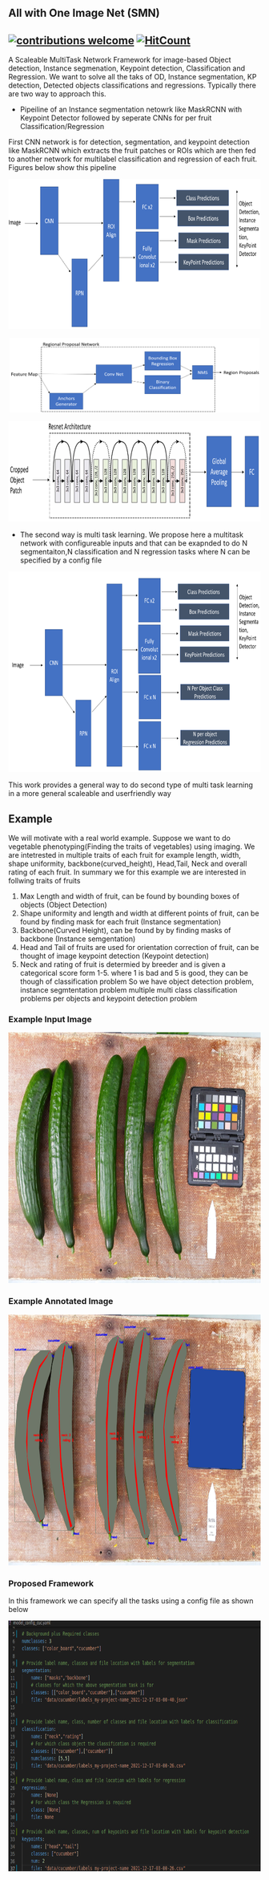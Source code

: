 ## All with One Image Net (SMN)
## [![contributions welcome](https://img.shields.io/badge/contributions-welcome-brightgreen.svg?style=flat)](https://github.com/Asad-Ismail/SMN/issues) [![HitCount](http://hits.dwyl.com/Asad-Ismail/SMN.svg?style=flat-square)](http://hits.dwyl.com/Asad-Ismail/SMN)



A Scaleable MultiTask Network Framework for image-based Object detection, Instance segmenation, Keypoint detection, Classification and Regression. We want to solve all the taks of OD, Instance segmentation, KP detection, Detected objects classifications and regressions. Typically there are two way to approach this.

* Pipeiline of an Instance segmentation netowrk like MaskRCNN with Keypoint Detector followed by seperate CNNs for per fruit Classification/Regression
 
First CNN network is for detection, segmentation, and keypoint detection like MaskRCNN which extracts the fruit patches or ROIs which are then fed to another network for multilabel classification and regression of each fruit. Figures below show this pipeline

  <p align="center">
    <img src="figs/pointnet.png" alt="animated" width=650 height=300 />
  </p>
  
  
  <p align="center">
    <img src="figs/RPN.png" alt="animated" width=500 height=150 />
  </p>
  
  <p align="center">
    <img src="figs/resnet34_2.png" alt="animated" width=650 height=200 />
  </p>


* The second way is multi task learning. We propose here a multitask network with configureable inputs and that can be exapnded to do N segmentaiton,N classification and N regression tasks where N can be specified by a config file

<p align="center">
    <img src="figs/SMN.png" alt="animated" width=650 height=400 />
  </p>
  This work provides a general way to do second type of multi task learning in a more general scaleable and userfriendly way

## Example
We will motivate with a real world example. Suppose we want to do vegetable phenotyping(Finding the traits of vegetables) using imaging. We are intetrested in multiple traits of each fruit for example length, width, shape uniformity, backbone(curved_height), Head,Tail, Neck and overall rating of each fruit. In summary we for this example we are interested in follwing traits of fruits 
1) Max Length and width of fruit, can be found by bounding boxes of objects (Object Detection)
2) Shape uniformity and length and width at different points of fruit, can be found by finding mask for each fruit (Instance segmentation)
3) Backbone(Curved Height), can be found by by finding masks of backbone (Instance semgentation)
4) Head and Tail of fruits are used for orientation correction of fruit, can be thought of image keypoint detection (Keypoint detection)
5) Neck and rating of fruit is determied by breeder and is given a categorical score form 1-5. where 1 is bad and 5 is good, they can be though of classification problem
So we have object detection problem, instance segmtentation problem multiple multi class classification problems per objects and keypoint detection problem
### Example Input Image
  <p align="center">
    <img src="figs/img.png" alt="animated" width=700 height=500 />
  </p> 
  
### Example Annotated Image
  <p align="center">
    <img src="figs/ann_input.png" alt="animated" width=700 height=500 />
  </p>


### Proposed Framework
In this framework we can specify all the tasks using a config file as shown below

  <p align="center">
    <img src="figs/config.png" alt="animated" width=700 height=500 />
  </p>



